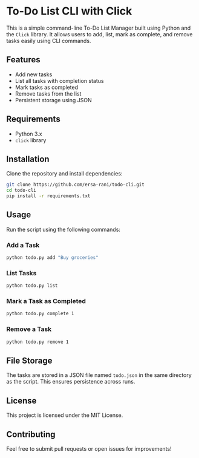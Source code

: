 # To-Do List CLI with Click

This is a simple command-line To-Do List Manager built using Python and the `Click` library. It allows users to add, list, mark as complete, and remove tasks easily using CLI commands.

## Features
- Add new tasks
- List all tasks with completion status
- Mark tasks as completed
- Remove tasks from the list
- Persistent storage using JSON

## Requirements
- Python 3.x
- `click` library

## Installation
Clone the repository and install dependencies:
```sh
git clone https://github.com/ersa-rani/todo-cli.git
cd todo-cli
pip install -r requirements.txt
```

## Usage
Run the script using the following commands:

### Add a Task
```sh
python todo.py add "Buy groceries"
```

### List Tasks
```sh
python todo.py list
```

### Mark a Task as Completed
```sh
python todo.py complete 1
```

### Remove a Task
```sh
python todo.py remove 1
```

## File Storage
The tasks are stored in a JSON file named `todo.json` in the same directory as the script. This ensures persistence across runs.

## License
This project is licensed under the MIT License.

## Contributing
Feel free to submit pull requests or open issues for improvements!

